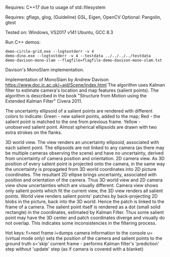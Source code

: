 Requires:
C++17 due to usage of std::filesystem

Requires: gflags, glog, (Guideline) GSL, Eigen, OpenCV
Optional: Pangolin, gtest

Tested on:
Windows, VS2017 v141
Ubuntu, GCC 8.3

Run C++ demos:
```
demo-circle-grid.exe --logtostderr -v 4
demo-dino.exe --logtostderr -v 4 --testdata ../../../../testdata
demo-davison-mono-slam --flagfile=flagfile-demo-davison-mono-slam.txt
```
Davison's MonoSlam implementation.

Implementation of MonoSlam by Andrew Davison https://www.doc.ic.ac.uk/~ajd/Scene/index.html
The algorithm uses Kalman filter to estimate camera's location and map features (salient points).
The algorithm is described in the book "Structure from Motion using the Extended Kalman Filter" Civera 2011.

The uncertainty ellipsoid of a salient points are rendered with different colors to indicate:
Green - new salient points, added to the map;
Red - the salient point is matched to the one from previous frame.
Yellow - unobserved salient point.
Almost spherical ellipsoids are drawn with two extra strokes on the flanks.

3D world view. The view renders an uncertainty ellipsoid, associated with each salient point. The ellipsoids are not linked to any camera (as there may be multiple cameras observing the scene) and have no uncertainty, derived from uncertainty of camera position and orientation.
2D camera view. As 3D position of every salient point is projected onto the camera, in the same way the uncertainty is propagated from 3D world coordinates into 2D picture coordinates. The resultant 2D ellipse brings uncertainty, associated with position and orientation of the camera. Thus 3D world view and 2D camera view show uncertainties which are visually different.
Camera view shows only salient points which fit the current view, the 3D view renders all salient points.
World view renders salient points' patches by back-projecting 2D blobs in the picture, back into the 3D world. Hence the patch is linked to the frame of a camera. The salient point itself is rendered as a dot (small solid rectangle) in the coordinates, estimated by Kalman Filter. Thus some salient point may have the 3D center and patch coordinates diverge and visually do not overlap. This indicates some inconsistencies in the filtering process.

Hot keys:
f=next frame
i=dumps camera information to the console
u=(virtual mode only) sets the position of the camera  and salient points to the ground truth
s='skip' current frame - performs Kalman filter's 'prediction' step without 'update' step (as if camera is covered with a blanket)
